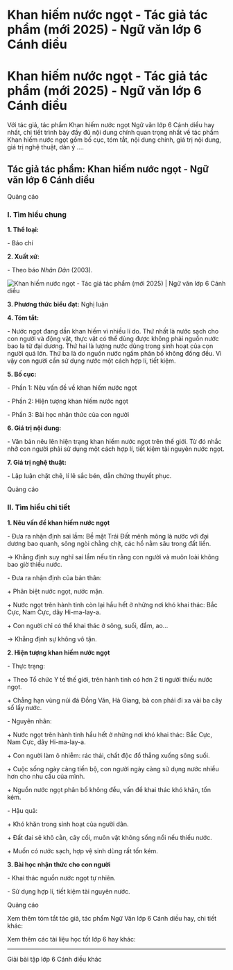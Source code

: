 # Khan hiếm nước ngọt - Tác giả tác phẩm (mới 2025) - Ngữ văn lớp 6 Cánh diều

# Khan hiếm nước ngọt - Tác giả tác phẩm (mới 2025) - Ngữ văn lớp 6 Cánh diều

Với tác giả, tác phẩm Khan hiếm nước ngọt Ngữ văn lớp 6 Cánh diều hay nhất, chi tiết trình bày đầy đủ nội dung chính quan trọng nhất về tác phẩm Khan hiếm nước ngọt gồm bố cục, tóm tắt, nội dung chính, giá trị nội dung, giá trị nghệ thuật, dàn ý ....

## Tác giả tác phẩm: Khan hiếm nước ngọt - Ngữ văn lớp 6 Cánh diều

Quảng cáo

### **I. Tìm hiểu chung**

**1\. Thể loại:**

\- Báo chí

**2\. Xuất xứ:**

\- Theo báo _Nhân Dân_ (2003).

![Khan hiếm nước ngọt - Tác giả tác phẩm \(mới 2025\) | Ngữ văn lớp 6 Cánh diều](https://vietjack.com/soan-van-lop-6-cd/images/tac-gia-tac-pham-khan-hiem-nuoc-ngot-77503.png)

**3\. Phương thức biểu đạt:** Nghị luận

**4\. Tóm tắt:**

**-** Nước ngọt đang dần khan hiếm vì nhiều lí do. Thứ nhất là nước sạch cho con người và động vật, thực vật có thể dùng được không phải nguồn nước bao la từ đại dương. Thứ hai là lượng nước dùng trong sinh hoạt của con người quá lớn. Thứ ba là do nguồn nước ngầm phân bố không đồng đều. Vì vậy con người cần sử dụng nước một cách hợp lí, tiết kiệm.

**5\. Bố cục:**

\- Phần 1: Nêu vấn đề về khan hiếm nước ngọt

\- Phần 2: Hiện tượng khan hiếm nước ngọt

\- Phần 3: Bài học nhận thức của con người

**6\. Giá trị nội dung:**

\- Văn bản nêu lên hiện trạng khan hiếm nước ngọt trên thế giới. Từ đó nhắc nhở con người phải sử dụng một cách hợp lí, tiết kiệm tài nguyên nước ngọt.

**7\. Giá trị nghệ thuật:**

\- Lập luận chặt chẽ, lí lẽ sắc bén, dẫn chứng thuyết phục.

Quảng cáo

### **II. Tìm hiểu chi tiết**

**1\. Nêu vấn đề khan hiếm nước ngọt**

\- Đưa ra nhận định sai lầm: Bề mặt Trái Đất mênh mông là nước với đại dương bao quanh, sông ngòi chằng chịt, các hồ nằm sâu trong đất liền.

→ Khẳng định suy nghĩ sai lầm nếu tin rằng con người và muôn loài không bao giờ thiếu nước.

\- Đưa ra nhận định của bản thân: 

\+ Phân biệt nước ngọt, nước mặn. 

\+ Nước ngọt trên hành tinh còn lại hầu hết ở những nơi khó khai thác: Bắc Cực, Nam Cực, dãy Hi-ma-lay-a.

\+ Con người chỉ có thể khai thác ở sông, suối, đầm, ao... 

→ Khẳng định sự không vô tận.

**2\. Hiện tượng khan hiếm nước ngọt**

\- Thực trạng: 

\+ Theo Tổ chức Y tế thế giới, trên hành tinh có hơn 2 tỉ người thiếu nước ngọt.

\+ Chẳng hạn vùng núi đá Đồng Văn, Hà Giang, bà con phải đi xa vài ba cây số lấy nước.

\- Nguyên nhân:

\+ Nước ngọt trên hành tinh hầu hết ở những nơi khó khai thác: Bắc Cực, Nam Cực, dãy Hi-ma-lay-a.

\+ Con người làm ô nhiễm: rác thải, chất độc đổ thẳng xuống sông suối.

\+ Cuộc sống ngày càng tiến bộ, con người ngày càng sử dụng nước nhiều hơn cho nhu cầu của mình.

\+ Nguồn nước ngọt phân bố không đều, vấn đề khai thác khó khăn, tốn kém.

\- Hậu quả:

\+ Khó khăn trong sinh hoạt của người dân.

\+ Đất đai sẽ khô cằn, cây cối, muôn vật không sống nổi nếu thiếu nước.

\+ Muốn có nước sạch, hợp vệ sinh dùng rất tốn kém.

**3\. Bài học nhận thức cho con người**

\- Khai thác nguồn nước ngọt tự nhiên.

\- Sử dụng hợp lí, tiết kiệm tài nguyên nước.

Quảng cáo

Xem thêm tóm tắt tác giả, tác phẩm Ngữ Văn lớp 6 Cánh diều hay, chi tiết khác:

Xem thêm các tài liệu học tốt lớp 6 hay khác:

* * *

Giải bài tập lớp 6 Cánh diều khác
